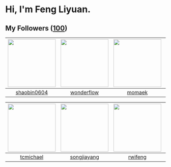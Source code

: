 # Hi, I'm Feng Liyuan.

## My Followers ([100](https://github.com/SunRunAway?tab=followers))

| <img src="https://avatars.githubusercontent.com/u/10383?v=4" width="150" height="150" /> | <img src="https://avatars.githubusercontent.com/u/2173670?v=4" width="150" height="150" /> | <img src="https://avatars.githubusercontent.com/u/3843588?v=4" width="150" height="150" /> | <img src="https://avatars.githubusercontent.com/u/1449133?v=4" width="150" height="150" /> |
| :--------------------------------------------------------------------------------------: | :----------------------------------------------------------------------------------------: | :----------------------------------------------------------------------------------------: | :----------------------------------------------------------------------------------------: |
|                       [shaobin0604](https://github.com/shaobin0604)                      |                         [wonderflow](https://github.com/wonderflow)                        |                             [momaek](https://github.com/momaek)                            |                             [ma6174](https://github.com/ma6174)                            |

| <img src="https://avatars.githubusercontent.com/u/1506474?v=4" width="150" height="150" /> | <img src="https://avatars.githubusercontent.com/u/1459834?v=4" width="150" height="150" /> | <img src="https://avatars.githubusercontent.com/u/1814146?v=4" width="150" height="150" /> | <img src="https://avatars.githubusercontent.com/u/5827851?v=4" width="150" height="150" /> |
| :----------------------------------------------------------------------------------------: | :----------------------------------------------------------------------------------------: | :----------------------------------------------------------------------------------------: | :----------------------------------------------------------------------------------------: |
|                          [tcmichael](https://github.com/tcmichael)                         |                        [songjiayang](https://github.com/songjiayang)                       |                            [rwifeng](https://github.com/rwifeng)                           |                          [sarahsumm](https://github.com/sarahsumm)                         |